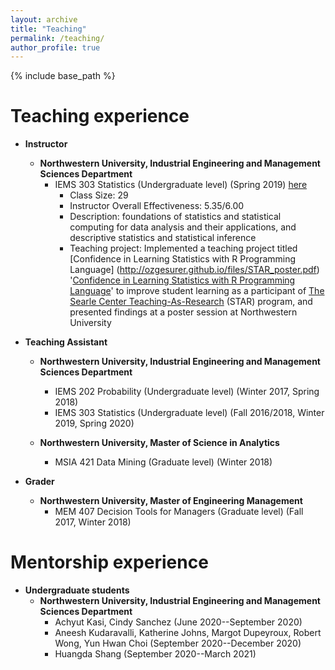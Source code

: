 ```yaml
---
layout: archive
title: "Teaching"
permalink: /teaching/
author_profile: true
---
```


{% include base_path %}

Teaching experience
======

* **Instructor**
    * **Northwestern University, Industrial Engineering and Management Sciences Department**
        + IEMS 303 Statistics (Undergraduate level) (Spring 2019) [here]({{https://ozgesurer.github.io}}files/STAR_poster.pdf)
            - Class Size: 29
            - Instructor Overall Effectiveness: 5.35/6.00
            - Description: foundations of statistics and statistical computing for data analysis and their applications, and descriptive statistics and statistical inference
            - Teaching project: Implemented a teaching project titled [Confidence in Learning Statistics with R Programming Language] (http://ozgesurer.github.io/files/STAR_poster.pdf)
            '<a href="folder/main.pdf#" class="download" title="Download STAR poster as PDF">Confidence in Learning Statistics with R Programming Language</a>' to improve student learning as a participant of [The Searle Center Teaching-As-Research](https://www.northwestern.edu/searle/initiatives/grad/cirtl/searle-teaching-as-research-program/index.html) (STAR) program, and presented findings at a poster session at Northwestern University


* **Teaching Assistant**
     * **Northwestern University, Industrial Engineering and Management Sciences Department**
          - IEMS 202 Probability (Undergraduate level) (Winter 2017, Spring 2018)
          - IEMS 303 Statistics (Undergraduate level) (Fall 2016/2018, Winter 2019, Spring 2020)

     * **Northwestern University, Master of Science in Analytics**
          - MSIA 421 Data Mining (Graduate level) (Winter 2018)

* **Grader**    
     * **Northwestern University, Master of Engineering Management**
        - MEM 407 Decision Tools for Managers (Graduate level) (Fall 2017, Winter 2018)

Mentorship experience		
======

* **Undergraduate students**
    * **Northwestern University, Industrial Engineering and Management Sciences Department**
        + Achyut Kasi, Cindy Sanchez (June 2020--September 2020)
        + Aneesh Kudaravalli, Katherine Johns, Margot Dupeyroux, Robert Wong, Yun Hwan Choi (September 2020--December 2020)
        + Huangda Shang (September 2020--March 2021)
